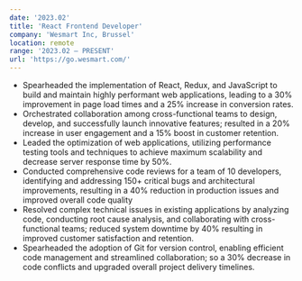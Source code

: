 ```yaml
---
date: '2023.02'
title: 'React Frontend Developer'
company: 'Wesmart Inc, Brussel'
location: remote
range: '2023.02 – PRESENT'
url: 'https://go.wesmart.com/'
---
```


- Spearheaded the implementation of React, Redux, and JavaScript to build and maintain highly performant web applications, leading to a 30% improvement in page load times and a 25% increase in conversion rates.
- Orchestrated collaboration among cross-functional teams to design, develop, and successfully launch innovative features; resulted in a 20% increase in user engagement and a 15% boost in customer retention.
- Leaded the optimization of web applications, utilizing performance testing tools and techniques to achieve maximum scalability and decrease server response time by 50%. 
- Conducted comprehensive code reviews for a team of 10 developers, identifying and addressing 150+ critical bugs and architectural improvements, resulting in a 40% reduction in production issues
and improved overall code quality
- Resolved complex technical issues in existing applications by analyzing code, conducting root cause analysis, and collaborating with cross-functional teams; reduced system downtime by 40% resulting in improved customer satisfaction and retention.
- Spearheaded the adoption of Git for version control, enabling efficient code management and streamlined collaboration; so a 30% decrease in code conflicts and upgraded overall project delivery
timelines.
